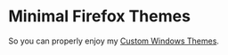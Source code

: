 # Minimal Firefox Themes
So you can properly enjoy my [Custom Windows Themes](https://gumroad.com/dpcdpc11).
